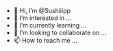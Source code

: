 - 👋 Hi, I’m @Sushiiipp
- 👀 I’m interested in ...
- 🌱 I’m currently learning ...
- 💞️ I’m looking to collaborate on ...
- 📫 How to reach me ...

<!---
Sushiiipp/Sushiiipp is a ✨ special ✨ repository because its `README.md` (this file) appears on your GitHub profile.
You can click the Preview link to take a look at your changes.
--->
